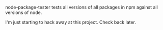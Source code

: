 node-package-tester tests all versions of all packages in npm against all versions of node.

I'm just starting to hack away at this project. Check back later.
